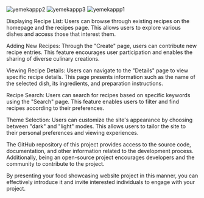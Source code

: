 ![yemekappp2](https://github.com/diyardemir47/foodapp/assets/99801830/245e8746-605c-408c-a1f4-66da077ddfcf)
![yemekappp3](https://github.com/diyardemir47/foodapp/assets/99801830/73f9b02d-2b36-4ec3-b156-16ebbc8d0abf)
![yemekappp1](https://github.com/diyardemir47/foodapp/assets/99801830/cd29781c-23c7-4c7d-b41b-0524468df623)

Displaying Recipe List: Users can browse through existing recipes on the homepage and the recipes page. This allows users to explore various dishes and access those that interest them.

Adding New Recipes: Through the "Create" page, users can contribute new recipe entries. This feature encourages user participation and enables the sharing of diverse culinary creations.

Viewing Recipe Details: Users can navigate to the "Details" page to view specific recipe details. This page presents information such as the name of the selected dish, its ingredients, and preparation instructions.

Recipe Search: Users can search for recipes based on specific keywords using the "Search" page. This feature enables users to filter and find recipes according to their preferences.

Theme Selection: Users can customize the site's appearance by choosing between "dark" and "light" modes. This allows users to tailor the site to their personal preferences and viewing experiences.

The GitHub repository of this project provides access to the source code, documentation, and other information related to the development process. Additionally, being an open-source project encourages developers and the community to contribute to the project.

By presenting your food showcasing website project in this manner, you can effectively introduce it and invite interested individuals to engage with your project.
